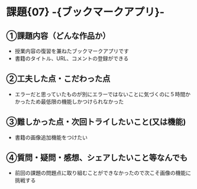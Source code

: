 # 課題{07} -{ブックマークアプリ}- 

## ①課題内容（どんな作品か）
- 授業内容の復習を兼ねたブックマークアプリです
- 書籍のタイトル、URL、コメントの登録ができる

## ②工夫した点・こだわった点

- エラーだと思っていたものが別にエラーではないことに気づくのに５時間かかったため最低限の機能しかつけられなかった

## ③難しかった点・次回トライしたいこと(又は機能)
- 書籍の画像追加機能をつけたい

## ④質問・疑問・感想、シェアしたいこと等なんでも
- 前回の課題の問題点に取り組むことができなかったので次こそ画像の機能に挑戦する
